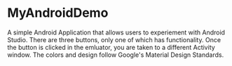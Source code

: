 # MyAndroidDemo
A simple Android Application that allows users to experiement with Android Studio. There are three buttons, only one of which has functionality.
Once the button is clicked in the emluator, you are taken to a different Activity window.
The colors and design follow Google's Material Design Standards.

